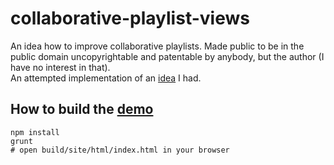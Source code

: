 collaborative-playlist-views
============================

An idea how to improve collaborative playlists. Made public to be in the public domain uncopyrightable and patentable by anybody, but the author (I have no interest in that).  
An attempted implementation of an [idea](https://docs.google.com/document/d/1lvY537b8gSbE4n9T8fnSjYM9SdPRt8OSx-ljmpWv0Eg) I had.

How to build the [demo](http://loveisgrief.github.io/collaborative-playlist-views/)
-----------------------------

```shell
npm install
grunt
# open build/site/html/index.html in your browser
```
